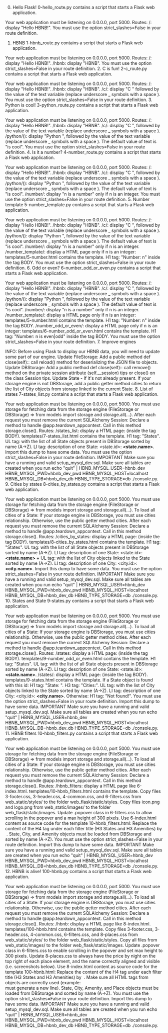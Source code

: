 0. Hello Flask!
0-hello_route.py contains a script that starts a Flask web application.

Your web application must be listening on 0.0.0.0, port 5000.
Routes:
/: display "Hello HBNB!".
You must use the option strict_slashes=False in your route definition.
 1. HBNB
1-hbnb_route.py contains a script that starts a Flask web application.

Your web application must be listening on 0.0.0.0, port 5000.
Routes:
/: display "Hello HBNB!".
/hbnb: display "HBNB".
You must use the option strict_slashes=False in your route definition.
 2. C is fun!
2-c_route.py contains a script that starts a Flask web application.

Your web application must be listening on 0.0.0.0, port 5000.
Routes:
/: display "Hello HBNB!".
/hbnb: display "HBNB".
/c/<text>: display "C " followed by the value of the text variable (replace underscore _ symbols with a space  ).
You must use the option strict_slashes=False in your route definition.
 3. Python is cool!
3-python_route.py contains a script that starts a Flask web application.

Your web application must be listening on 0.0.0.0, port 5000.
Routes:
/: display "Hello HBNB!".
/hbnb: display "HBNB".
/c/<text>: display "C ", followed by the value of the text variable (replace underscore _ symbols with a space  ).
/python/(<text>): display "Python ", followed by the value of the text variable (replace underscore _ symbols with a space  ).
The default value of text is "is cool".
You must use the option strict_slashes=False in your route definition.
 4. Is it a number?
4-number_route.py contains a script that starts a Flask web application.

Your web application must be listening on 0.0.0.0, port 5000.
Routes:
/: display "Hello HBNB!".
/hbnb: display "HBNB".
/c/: display "C ", followed by the value of the text variable (replace underscore _ symbols with a space  ).
/python/(<text>): display "Python ", followed by the value of the text variable (replace underscore _ symbols with a space  ).
The default value of text is "is cool".
/number/<n>: display "n is a number" only if n is an integer.
You must use the option strict_slashes=False in your route definition.
 5. Number template
5-number_template.py contains a script that starts a Flask web application.

Your web application must be listening on 0.0.0.0, port 5000.
Routes:
/: display "Hello HBNB!".
/hbnb: display "HBNB".
/c/<text>: display "C ", followed by the value of the text variable (replace underscore _ symbols with a space  ).
/python/(<text>): display "Python ", followed by the value of the text variable (replace underscore _ symbols with a space  ).
The default value of text is "is cool".
/number/<n>: display "n is a number" only if n is an integer.
/number_template/<n>: display a HTML page only if n is an integer:
templates/5-number.html contains the template.
H1 tag: "Number: n" inside the tag BODY.
You must use the option strict_slashes=False in your route definition.
 6. Odd or even?
6-number_odd_or_even.py contains a script that starts a Flask web application.

Your web application must be listening on 0.0.0.0, port 5000.
Routes:
/: display "Hello HBNB!".
/hbnb: display "HBNB".
/c/<text>: display "C ", followed by the value of the text variable (replace underscore _ symbols with a space  ).
/python/(<text>): display "Python ", followed by the value of the text variable (replace underscore _ symbols with a space  ).
The default value of text is "is cool".
/number/<n>: display "n is a number" only if n is an integer.
/number_template/<n>: display a HTML page only if n is an integer:
templates/5-number.html contains the template.
H1 tag: "Number: n" inside the tag BODY.
/number_odd_or_even/<n>: display a HTML page only if n is an integer:
templates/6-number_odd_or_even.html contains the template.
H1 tag: "Number: n is even|odd" inside the tag BODY.
You must use the option strict_slashes=False in your route definition.
 7. Improve engines

INFO: Before using Flask to display our HBNB data, you will need to update some part of our engine.
Update FileStorage:
Add a public method def close(self):: call reload() method for deserializing the JSON file to objects.
Update DBStorage:
Add a public method def close(self):: call remove() method on the private session attribute (self.__session) tips or close() on the class Session tips.
Update State - If it's not already present.
If your storage engine is not DBStorage, add a public getter method cities to return the list of City objects from storage linked to the current State.
 8. List of states
7-states_list.py contains a script that starts a Flask web application.

Your web application must be listening on 0.0.0.0, port 5000.
You must use storage for fetching data from the storage engine (FileStorage or DBStorage) => from models import storage and storage.all(...).
After each request you must remove the current SQLAlchemy Session:
Declare a method to handle @app.teardown_appcontext.
Call in this method storage.close().
Routes:
/states_list: display a HTML page: (inside the tag BODY).
templates/7-states_list.html contains the template.
H1 tag: "States".
UL tag: with the list of all State objects present in DBStorage sorted by name (A->Z).
LI tag: description of one State: <state.id>: <B><state.name></B>.
Import this dump to have some data.
You must use the option strict_slashes=False in your route definition.
IMPORTANT
Make sure you have a running and valid setup_mysql_dev.sql.
Make sure all tables are created when you run echo "quit" | HBNB_MYSQL_USER=hbnb_dev HBNB_MYSQL_PWD=hbnb_dev_pwd HBNB_MYSQL_HOST=localhost HBNB_MYSQL_DB=hbnb_dev_db HBNB_TYPE_STORAGE=db ./console.py.
 9. Cities by states
8-cities_by_states.py contains a script that starts a Flask web application.

Your web application must be listening on 0.0.0.0, port 5000.
You must use storage for fetching data from the storage engine (FileStorage or DBStorage) => from models import storage and storage.all(...).
To load all cities of a State:
If your storage engine is DBStorage, you must use cities relationship.
Otherwise, use the public getter method cities.
After each request you must remove the current SQLAlchemy Session:
Declare a method to handle @app.teardown_appcontext.
Call in this method storage.close().
Routes: /cities_by_states: display a HTML page: (inside the tag BODY).
templates/8-cities_by_states.html contains the template.
H1 tag: "States".
UL tag: with the list of all State objects present in DBStorage sorted by name (A->Z).
LI tag: description of one State: <state.id>: <B><state.name></B> + UL tag: with the list of City objects linked to the State sorted by name (A->Z).
LI tag: description of one City: <city.id>: <B><city.name></B>.
Import this dump to have some data.
You must use the option strict_slashes=False in your route definition.
IMPORTANT
Make sure you have a running and valid setup_mysql_dev.sql.
Make sure all tables are created when you run echo "quit" | HBNB_MYSQL_USER=hbnb_dev HBNB_MYSQL_PWD=hbnb_dev_pwd HBNB_MYSQL_HOST=localhost HBNB_MYSQL_DB=hbnb_dev_db HBNB_TYPE_STORAGE=db ./console.py.
 10. States and State
9-states.py contains a script that starts a Flask web application.

Your web application must be listening on 0.0.0.0, port 5000. You must use storage for fetching data from the storage engine (FileStorage or DBStorage) => from models import storage and storage.all(...). To load all cities of a State:
If your storage engine is DBStorage, you must use cities relationship.
Otherwise, use the public getter method cities.
After each request you must remove the current SQLAlchemy Session:
Declare a method to handle @app.teardown_appcontext.
Call in this method storage.close().
Routes:
/states: display a HTML page: (inside the tag BODY).
templates/9-number_odd_or_even.html contains the template.
H1 tag: "States".
UL tag: with the list of all State objects present in DBStorage sorted by name (A->Z).
LI tag: description of one State: <state.id>: <B><state.name></B>.
/states/<id>: display a HTML page: (inside the tag BODY).
templates/9-states.html contains the template.
If a State object is found with this id:
H1 tag: "State: ".
H3 tag: "Cities:".
UL tag: with the list of City objects linked to the State sorted by name (A->Z).
LI tag: description of one City: <city.id>: <B><city.name></B>.
Otherwise:
H1 tag: "Not found!".
You must use the option strict_slashes=False in your route definition.
Import this dump to have some data.
IMPORTANT
Make sure you have a running and valid setup_mysql_dev.sql.
Make sure all tables are created when you run echo "quit" | HBNB_MYSQL_USER=hbnb_dev HBNB_MYSQL_PWD=hbnb_dev_pwd HBNB_MYSQL_HOST=localhost HBNB_MYSQL_DB=hbnb_dev_db HBNB_TYPE_STORAGE=db ./console.py.
 11. HBNB filters
10-hbnb_filters.py contains a script that starts a Flask web application.

Your web application must be listening on 0.0.0.0, port 5000.
You must use storage for fetching data from the storage engine (FileStorage or DBStorage) => from models import storage and storage.all(...).
To load all cities of a State:
If your storage engine is DBStorage, you must use cities relationship.
Otherwise, use the public getter method cities.
After each request you must remove the current SQLAlchemy Session:
Declare a method to handle @app.teardown_appcontext.
Call in this method storage.close().
Routes:
/hbnb_filters: display a HTML page like 6-index.html.
templates/10-hbnb_filters.html contains the template.
Copy files 3-footer.css, 3-header.css, 4-common.css, and 6-filters.css from web_static/styles/ to the folder web_flask/static/styles.
Copy files icon.png and logo.png from web_static/images/ to the folder web_flask/static/images.
Update .popover class in 6-filters.css to allow scrolling in the popover and a max height of 300 pixels.
Use 6-index.html content as source code for the template 10-hbnb_filters.html:
Replace the content of the H4 tag under each filter title (H3 States and H3 Amenities) by &nbsp;.
State, City, and Amenity objects must be loaded from DBStorage and sorted by name (A->Z).
You must use the option strict_slashes=False in your route definition.
Import this dump to have some data.
IMPORTANT
Make sure you have a running and valid setup_mysql_dev.sql.
Make sure all tables are created when you run echo "quit" | HBNB_MYSQL_USER=hbnb_dev HBNB_MYSQL_PWD=hbnb_dev_pwd HBNB_MYSQL_HOST=localhost HBNB_MYSQL_DB=hbnb_dev_db HBNB_TYPE_STORAGE=db ./console.py.
 12. HBNB is alive!
100-hbnb.py contains a script that starts a Flask web application.

Your web application must be listening on 0.0.0.0, port 5000.
You must use storage for fetching data from the storage engine (FileStorage or DBStorage) => from models import storage and storage.all(...).
To load all cities of a State:
If your storage engine is DBStorage, you must use cities relationship.
Otherwise, use the public getter method cities.
After each request you must remove the current SQLAlchemy Session:
Declare a method to handle @app.teardown_appcontext.
Call in this method storage.close().
Routes:
/hbnb: display a HTML page like 8-index.html.
templates/100-hbnb.html contains the template.
Copy files 3-footer.css, 3-header.css, 4-common.css, 6-filters.css, and 8-places.css from web_static/styles/ to the folder web_flask/static/styles.
Copy all files from web_static/images/ to the folder web_flask/static/images.
Update .popover class in 6-filters.css to enable scrolling in the popover and set max height to 300 pixels.
Update 8-places.css to always have the price by night on the top right of each place element, and the name correctly aligned and visible (i.e. screenshots below).
Use 8-index.html content as source code for the template 100-hbnb.html:
Replace the content of the H4 tag under each filter title (H3 States and H3 Amenities) by &nbsp;.
Make sure all HTML tags from objects are correctly used (example: <BR /> must generate a new line).
State, City, Amenity, and Place objects must be loaded from DBStorage and sorted by name (A->Z).
You must use the option strict_slashes=False in your route definition.
Import this dump to have some data.
IMPORTANT
Make sure you have a running and valid setup_mysql_dev.sql.
Make sure all tables are created when you run echo "quit" | HBNB_MYSQL_USER=hbnb_dev HBNB_MYSQL_PWD=hbnb_dev_pwd HBNB_MYSQL_HOST=localhost HBNB_MYSQL_DB=hbnb_dev_db HBNB_TYPE_STORAGE=db ./console.py.
